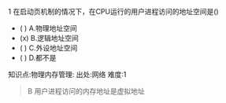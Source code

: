 1
在启动页机制的情况下，在CPU运行的用户进程访问的地址空间是()
- ( ) A.物理地址空间
- (x) B.逻辑地址空间
- ( ) C.外设地址空间
- ( ) D.都不是

知识点:物理内存管理:
出处:网络
难度:1
> B 用户进程访问的内存地址是虚拟地址
